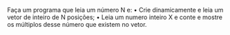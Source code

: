 Faça um programa que leia um número N e:
• Crie dinamicamente e leia um vetor de inteiro de N posições;
• Leia um numero inteiro X e conte e mostre os múltiplos desse número que existem no vetor.